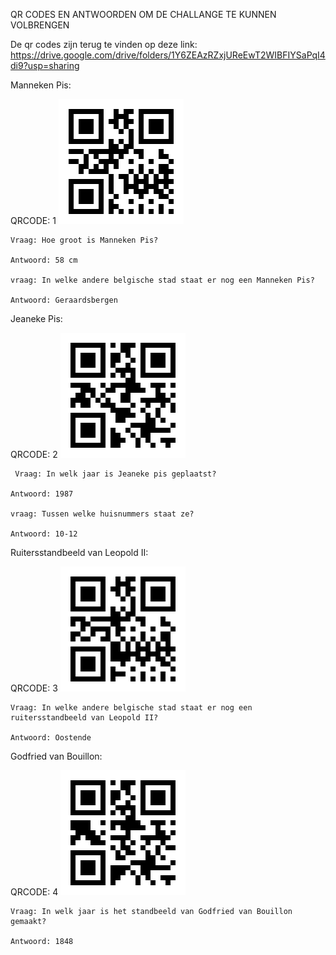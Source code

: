 QR CODES EN ANTWOORDEN OM DE CHALLANGE TE KUNNEN VOLBRENGEN

De qr codes zijn terug te vinden op deze link: https://drive.google.com/drive/folders/1Y6ZEAzRZxjUReEwT2WIBFIYSaPqI4di9?usp=sharing

Manneken Pis:


 QRCODE: 1 
![alt txt](qrCodes/1.png)
  
    Vraag: Hoe groot is Manneken Pis?
  
    Antwoord: 58 cm
    
    vraag: In welke andere belgische stad staat er nog een Manneken Pis?
  
    Antwoord: Geraardsbergen
    
 
Jeaneke Pis: 


  QRCODE: 2
  ![alt txt](qrCodes/2.png)
  
     Vraag: In welk jaar is Jeaneke pis geplaatst?
  
    Antwoord: 1987 
    
    vraag: Tussen welke huisnummers staat ze?
  
    Antwoord: 10-12
    
    
Ruitersstandbeeld van Leopold II: 


  QRCODE: 3
  ![alt txt](qrCodes/3.png)
  
    Vraag: In welke andere belgische stad staat er nog een ruitersstandbeeld van Leopold II?
  
    Antwoord: Oostende
    
Godfried van Bouillon: 


  QRCODE: 4
  ![alt txt](qrCodes/4.png)
  
    Vraag: In welk jaar is het standbeeld van Godfried van Bouillon gemaakt?
  
    Antwoord: 1848
   
 
